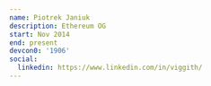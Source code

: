 ```yaml
---
name: Piotrek Janiuk
description: Ethereum OG
start: Nov 2014
end: present
devcon0: '1906'
social:
  linkedin: https://www.linkedin.com/in/viggith/
---
```


